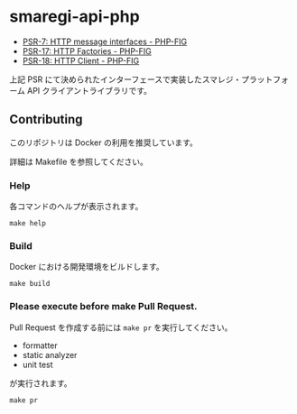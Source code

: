 # smaregi-api-php

* [PSR-7: HTTP message interfaces - PHP-FIG](https://www.php-fig.org/psr/psr-7/)
* [PSR-17: HTTP Factories - PHP-FIG](https://www.php-fig.org/psr/psr-17/)
* [PSR-18: HTTP Client - PHP-FIG](https://www.php-fig.org/psr/psr-18/)

上記 PSR にて決められたインターフェースで実装したスマレジ・プラットフォーム API クライアントライブラリです。

## Contributing

このリポジトリは Docker の利用を推奨しています。

詳細は Makefile を参照してください。

### Help

各コマンドのヘルプが表示されます。

```shell
make help
```

### Build

Docker における開発環境をビルドします。

```shell
make build
```

### Please execute before make Pull Request.

Pull Request を作成する前には `make pr` を実行してください。

* formatter
* static analyzer
* unit test

が実行されます。

```shell
make pr
```
